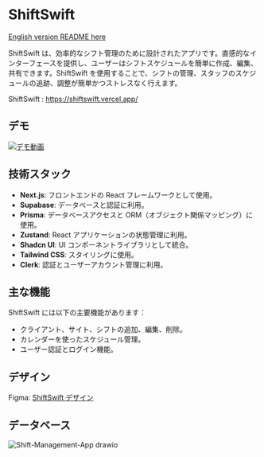 # ShiftSwift

[English version README here](https://github.com/Kento-Kuki/ShiftSwift/blob/main/README.md)

ShiftSwift は、効率的なシフト管理のために設計されたアプリです。直感的なインターフェースを提供し、ユーザーはシフトスケジュールを簡単に作成、編集、共有できます。ShiftSwift を使用することで、シフトの管理、スタッフのスケジュールの追跡、調整が簡単かつストレスなく行えます。

ShiftSwift : https://shiftswift.vercel.app/

## デモ

[![デモ動画](https://img.youtube.com/vi/4FGFS43r8Gs/0.jpg)](https://www.youtube.com/watch?v=4FGFS43r8Gs)

## 技術スタック

- **Next.js**: フロントエンドの React フレームワークとして使用。
- **Supabase**: データベースと認証に利用。
- **Prisma**: データベースアクセスと ORM（オブジェクト関係マッピング）に使用。
- **Zustand**: React アプリケーションの状態管理に利用。
- **Shadcn UI**: UI コンポーネントライブラリとして統合。
- **Tailwind CSS**: スタイリングに使用。
- **Clerk**: 認証とユーザーアカウント管理に利用。

## 主な機能

ShiftSwift には以下の主要機能があります：

- クライアント、サイト、シフトの追加、編集、削除。
- カレンダーを使ったスケジュール管理。
- ユーザー認証とログイン機能。

## デザイン

Figma: [ShiftSwift デザイン](https://www.figma.com/design/hSiI6kcC1VzQLxR6xolrwN/ShiftSwift?node-id=0-1&t=ooH2g77BRDMCT4ek-0)

## データベース

![Shift-Management-App drawio](https://github.com/user-attachments/assets/31d3b6f7-fd27-46af-a639-4d09acab8cde)
